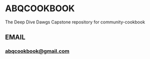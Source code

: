 # ABQCOOKBOOK
The Deep Dive Dawgs Capstone repository for community-cookbook

## EMAIL
### abqcookbook@gmail.com
